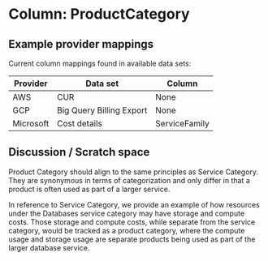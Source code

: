 # Column: ProductCategory

## Example provider mappings

Current column mappings found in available data sets:

| Provider  | Data set                 | Column        |
| --------- | ------------------------ | ------------- |
| AWS       | CUR                      | None          |
| GCP       | Big Query Billing Export | None          |
| Microsoft | Cost details             | ServiceFamily |

## Discussion / Scratch space

Product Category should align to the same principles as Service Category. They are synonymous in terms of categorization and only differ in that a product is often used as part of a larger service.

In reference to Service Category, we provide an example of how resources under the Databases service category may have storage and compute costs. Those storage and compute costs, while separate from the service category, would be tracked as a product category, where the compute usage and storage usage are separate products being used as part of the larger database service.
